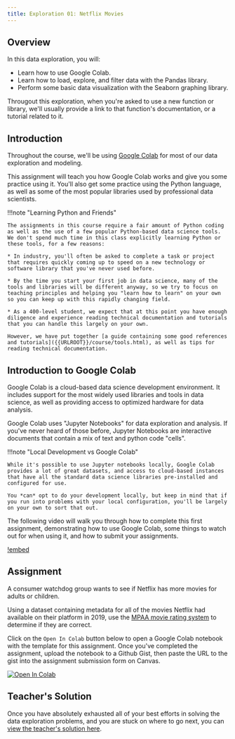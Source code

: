 ```yaml
---
title: Exploration 01: Netflix Movies
---
```


## Overview

In this data exploration, you will:

* Learn how to use Google Colab.
* Learn how to load, explore, and filter data with the Pandas library.
* Perform some basic data visualization with the Seaborn graphing library.

Througout this exploration, when you're asked to use a new function or library, we'll usually provide a link to that function's documentation, or a tutorial related to it.

## Introduction

Throughout the course, we'll be using [Google Colab](http://colab.research.google.com) for most of our data exploration and modeling. 

This assignment will teach you how Google Colab works and give you some practice using it. You'll also get some practice using the Python language, as well as some of the most popular libraries used by professional data scientists.

!!!note "Learning Python and Friends"

	The assignments in this course require a fair amount of Python coding as well as the use of a few popular Python-based data science tools. We don't spend much time in this class explicitly learning Python or these tools, for a few reasons:

	* In industry, you'll often be asked to complete a task or project that requires quickly coming up to speed on a new technology or software library that you've never used before.

	* By the time you start your first job in data science, many of the tools and libraries will be different anyway, so we try to focus on teaching principles and helping you "learn how to learn" on your own so you can keep up with this rapidly changing field.

	* As a 400-level student, we expect that at this point you have enough diligence and experience reading technical documentation and tutorials that you can handle this largely on your own.

	However, we have put together [a guide containing some good references and tutorials]({{URLROOT}}/course/tools.html), as well as tips for reading technical documentation.

## Introduction to Google Colab

Google Colab is a cloud-based data science development environment. It includes support for the most widely used libraries and tools in data science, as well as providing access to optimized hardware for data analysis.

Google Colab uses "Jupyter Notebooks" for data exploration and analysis. If you've never heard of those before, Jupyter Notebooks are interactive documents that contain a mix of text and python code "cells".

!!!note "Local Development vs Google Colab"

	While it's possible to use Jupyter notebooks locally, Google Colab provides a lot of great datasets, and access to cloud-based instances that have all the standard data science libraries pre-installed and configured for use.

	You *can* opt to do your development locally, but keep in mind that if you run into problems with your local configuration, you'll be largely on your own to sort that out.

The following video will walk you through how to complete this first assignment, demonstrating how to use Google Colab, some things to watch out for when using it, and how to submit your assignments.

[!embed](https://www.youtube.com/watch?v=PJzijKS7sOo)

## Assignment

A consumer watchdog group wants to see if Netflix has more movies for adults or children. 

Using a dataset containing metadata for all of the movies Netflix had available on their platform in 2019, use the [MPAA movie rating system](https://en.wikipedia.org/wiki/Motion_Picture_Association_film_rating_system#MPAA_film_ratings) to determine if they are correct.

Click on the `Open In Colab` button below to open a Google Colab notebook with the template for this assignment. Once you've completed the assignment, upload the notebook to a Github Gist, then paste the URL to the gist into the assignment submission form on Canvas.

[![Open In Colab](https://colab.research.google.com/assets/colab-badge.svg)](https://colab.research.google.com/github/byui-cse/cse450-course/blob/master/notebooks/Exploration_01.ipynb)

## Teacher's Solution

Once you have absolutely exhausted all of your best efforts in solving the data exploration problems, and you are stuck on where to go next, you can [view the teacher's solution here](https://github.com/byui-cse/cse450-course/blob/master/notebooks/Exploration_01_Solved.ipynb).


